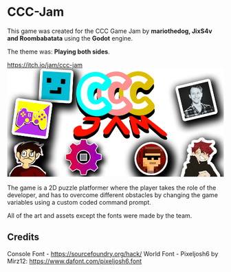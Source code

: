 # CCC-Jam
This game was created for the CCC Game Jam by **mariothedog, JixS4v and Roombabatata** using the **Godot** engine.

The theme was: **Playing both sides**.

https://itch.io/jam/ccc-jam ![CCC Jam](README/CCC%20Jam.png)

The game is a 2D puzzle platformer where the player takes the role of the developer, and has to overcome different obstacles by changing the game variables using a custom coded command prompt.

All of the art and assets except the fonts were made by the team.

## Credits
Console Font - https://sourcefoundry.org/hack/
World Font - Pixeljosh6 by Mirz12: https://www.dafont.com/pixeljosh6.font